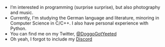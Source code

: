 - I’m interested in programming (surprise surprise), but also photography and music.
- Currently, I'm studying the German language and literature, minoring in Computer Science in C/C++. I also have personal experience with Python.
- You can find me on my Twitter, [@DoggoGotYeeted](https://twitter.com/DoggoGotYeeted)
- Oh yeah, I forgot to include my [Discord](https://discord.com/users/349655503623684097)

<!---
YakuzaDoggo/YakuzaDoggo is a ✨ special ✨ repository because its `README.md` (this file) appears on your GitHub profile.
You can click the Preview link to take a look at your changes.
--->
